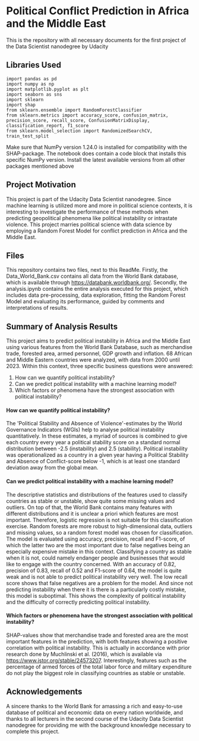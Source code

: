 # Political Conflict Prediction in Africa and the Middle East
This is the repository with all necessary documents for the first project of the Data Scientist nanodegree by Udacity

## Libraries Used

```
import pandas as pd
import numpy as np
import matplotlib.pyplot as plt
import seaborn as sns
import sklearn
import shap
from sklearn.ensemble import RandomForestClassifier
from sklearn.metrics import accuracy_score, confusion_matrix, precision_score, recall_score, ConfusionMatrixDisplay, classification_report, f1_score
from sklearn.model_selection import RandomizedSearchCV, train_test_split
```
Make sure that NumPy version 1.24.0 is installed for compatibility with the SHAP-package. The notebook does contain a code block that installs this specific NumPy version.
Install the latest available versions from all other packages mentioned above

## Project Motivation
This project is part of the Udacity Data Scientist nanodegree. Since machine learning is utilized more and more in political science contexts, it is interesting to investigate the performance of these methods when predicting geopolitical phenomena like political instability or intrastate violence. This project marries political science with data science by employing a Random Forest Model for conflict prediction in Africa and the Middle East.

## Files
This repository contains two files, next to this ReadMe. Firstly, the Data_World_Bank.csv contains all data from the World Bank database, which is available through https://databank.worldbank.org/. Secondly, the analysis.ipynb contains the entire analysis executed for this project, which includes data pre-processing, data exploration, fitting the Random Forest Model and evaluating its performance, guided by comments and interpretations of results.

## Summary of Analysis Results
This project aims to predict political instability in Africa and the Middle East using various features from the World Bank Database, such as merchandise trade, forested area, armed personnel, GDP growth and inflation. 68 African and Middle Eastern countries were analyzed, with data from 2000 until 2023. Within this context, three specific business questions were answered:

1. How can we quantify political instability?
2. Can we predict political instability with a machine learning model?
3. Which factors or phenomena have the strongest association with political instability?

#### How can we quantify political instability?

The 'Political Stability and Absence of Violence'-estimates by the  World Governance Indicators (WGIs) help to analyse political instability quantitatively. In these estimates, a myriad of sources is combined to give each country every year a political stability score on a standard normal distribution between -2.5 (instability) and 2.5 (stability). Political instability was operationalized as a country in a given year having a Political Stability and Absence of Conflict-score below -1, which is at least one standard deviation away from the global mean. 

#### Can we predict political instability with a machine learning model?

The descriptive statistics and distributions of the features used to classify countries as stable or unstable, show quite some missing values and outliers. On top of that, the World Bank contains many features with different distributions and it is unclear a priori which features are most important. Therefore, logistic regression is not suitable for this classification exercise. Random forests are more robust to high-dimensional data, outliers and missing values, so a random forest model was chosen for classification.
The model is evaluated using accuracy, precision, recall and F1-score, of which the latter two are the most important due to false negatives being an especially expensive mistake in this context. Classifying a country as stable when it is not, could namely endanger people and businesses that would like to engage with the country concerned. With an accuracy of 0.82, precision of 0.83, recall of 0.52 and F1-score of 0.64, the model is quite weak and is not able to predict political instability very well. The low recall score shows that false negatives are a problem for the model. And since not predicting instability when there it is there is a particularly costly mistake, this model is suboptimal. This shows the complexity of political instability and the difficulty of correctly predicting political instability.

#### Which factors or phenomena have the strongest association with political instability?

SHAP-values show that merchandise trade and forested area are the most important features in the prediction, with both features showing a positive correlation with political instability. This is actually in accordance with prior research done by Muchlinski et al. (2016), which is available via https://www.jstor.org/stable/24573207. Interestingly, features such as the percentage of armed forces of the total labor force and military expenditure do not play the biggest role in classifying countries as stable or unstable.

## Acknowledgements
A sincere thanks to the World Bank for amassing a rich and easy-to-use database of political and economic data on every nation worldwide, and thanks to all lecturers in the second course of the Udacity Data Scientist nanodegree for providing me with the background knowledge necessary to complete this project.